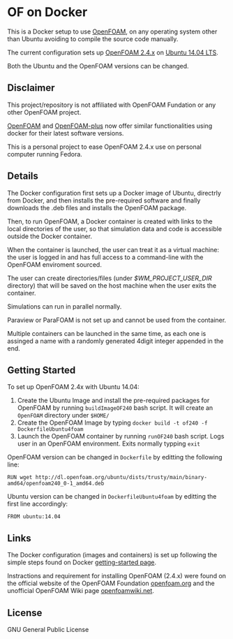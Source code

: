 # OF on Docker

This is a Docker setup to use [OpenFOAM](https://openfoam.org/), on any operating system other than Ubuntu avoiding to compile the source code manually.

The current configuration sets up [OpenFOAM 2.4.x](https://openfoam.org/version/2-4-0/) on [Ubuntu 14.04 LTS](http://releases.ubuntu.com/14.04/).

Both the Ubuntu and the OpenFOAM versions can be changed.

## Disclaimer
This project/repository is not affiliated with OpenFOAM Fundation or any other OpenFOAM project.

[OpenFOAM](https://openfoam.org/download/6-linux/) and [OpenFOAM-plus](https://www.openfoam.com/download/install-binary-linux.php) now offer similar functionalities using docker for their latest software versions.

This is a personal project to ease OpenFOAM 2.4.x use on personal computer running Fedora.

## Details

The Docker configuration first sets up a Docker image of Ubuntu, directrly from Docker, and then installs the pre-required software and finally downloads the .deb files and installs the OpenFOAM package.

Then, to run OpenFOAM, a Docker container is created with links to the local directories of the user, so that simulation data and code is accessible outside the Docker container.

When the container is launched, the user can treat it as a virtual machine: the user is logged in and has full access to a command-line with the OpenFOAM enviroment sourced.

The user can create directories/files (under *$WM_PROJECT_USER_DIR* directory) that will be saved on the host machine when the user exits the container.

Simulations can run in parallel normally.

Paraview or ParaFOAM is not set up and cannot be used from the container.

Multiple containers can be launched in the same time, as each one is assinged a name with a randomly generated 4digit integer appended in the end.

## Getting Started

To set up OpenFOAM 2.4x with Ubuntu 14.04:

1. Create the Ubuntu Image and install the pre-required packages for OpenFOAM by running `buildImageOF240` bash script. It will create an `OpenFOAM` directory under `$HOME/`
2. Create the OpenFOAM Image by typing `docker build -t of240 -f DockerfileUbuntu4foam`
3. Launch the OpenFOAM container by running `runOF240` bash script. Logs user in an OpenFOAM environment. Exits normally typping `exit`

OpenFOAM version can be changed in `Dockerfile` by editting the following line:
```
RUN wget http://dl.openfoam.org/ubuntu/dists/trusty/main/binary-amd64/openfoam240_0-1_amd64.deb
```

Ubuntu version can be changed in `DockerfileUbuntu4foam` by editting the first line accordingly:
```
FROM ubuntu:14.04
```

## Links

The Docker configuration (images and containers) is set up following the simple steps found on Docker [getting-started page](https://docs.docker.com/get-started/).

Instractions and requirement for installing OpenFOAM (2.4.x) were found on the official website of the OpenFOAM Foundation [openfoam.org](https://openfoam.org/download/2-4-0-ubuntu/) and the unofficial OpenFOAM Wiki page [openfoamwiki.net](https://openfoamwiki.net/index.php/Installation).


## License
GNU General Public License
